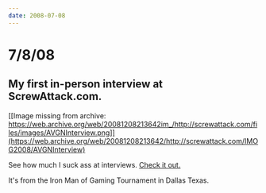 ```yaml
---
date: 2008-07-08
---
```

# 7/8/08

## My first in-person interview at ScrewAttack.com.

[[Image missing from archive: https://web.archive.org/web/20081208213642im_/http://screwattack.com/files/images/AVGNInterview.png]](https://web.archive.org/web/20081208213642/http://screwattack.com/IMOG2008/AVGNInterview)

See how much I suck ass at interviews. [Check it out.](https://web.archive.org/web/20081208213642/http://screwattack.com/IMOG2008/AVGNInterview)

It's from the Iron Man of Gaming Tournament in Dallas Texas.